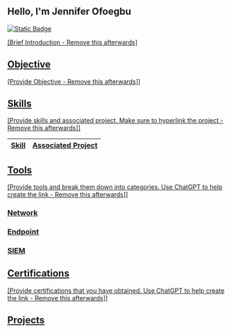 ## Hello, I'm Jennifer Ofoegbu
<a href="https://www.linkedin.com/in/jennifer-ofoegbu-cyber/"><img alt="Static Badge" src="https://img.shields.io/badge/Linkedin-blue?logo=linkedin&labelColor=%230A66C2&link=https%3A%2F%2Fwww.linkedin.com%2Fin%2Fjennifer-ofoegbu-cyber%2F">

[Brief Introduction - Remove this afterwards]



## Objective
[Provide Objective - Remove this afterwards]]

## Skills
[Provide skills and associated project. Make sure to hyperlink the project - Remove this afterwards]]



|Skill                          | Associated Project  
|-------------------------------|-------------------|







## Tools
[Provide tools and break them down into categories. Use ChatGPT to help create the link - Remove this afterwards]]


### Network






### Endpoint





### SIEM






## Certifications
[Provide certifications that you have obtained. Use ChatGPT to help create the link - Remove this afterwards]]









## Projects


<!--
**JenniferOfoegbu/JenniferOfoegbu** is a ✨ _special_ ✨ repository because its `README.md` (this file) appears on your GitHub profile.

Here are some ideas to get you started:

- 🔭 I’m currently working on ...
- 🌱 I’m currently learning ...
- 👯 I’m looking to collaborate on ...
- 🤔 I’m looking for help with ...
- 💬 Ask me about ...
- 📫 How to reach me: ...
- 😄 Pronouns: ...
- ⚡ Fun fact: ...
-->
